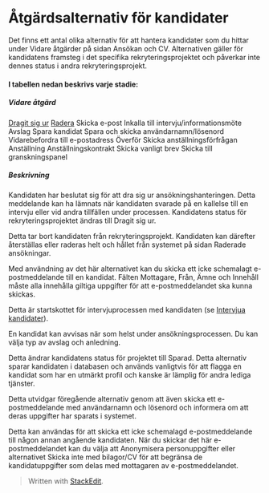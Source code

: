 # Åtgärdsalternativ för kandidater

Det finns ett antal olika alternativ för att hantera kandidater som du hittar under Vidare åtgärder på sidan Ansökan och CV. Alternativen gäller för kandidatens framsteg i det specifika rekryteringsprojektet och påverkar inte dennes status i andra rekryteringsprojekt.

#### I tabellen nedan beskrivs varje stadie:


##### Vidare åtgärd
[Dragit sig ur](https://www.google.com/url?q=http://rejecting_and_withdrawing_an_applicant.htm&source=gmail-html&ust=1636009249254000&usg=AFQjCNGK3iI8BwavIXrCbI38ureEfzPXmg)
[Radera](https://www.google.com/url?q=http://deleting_an_applicant.htm&source=gmail-html&ust=1636009249255000&usg=AFQjCNHT_PPvvFUZ-b5BIsZfPtJ1yFji4Q)
Skicka e-post
Inkalla till intervju/informationsmöte
Avslag
Spara kandidat
Spara och skicka användarnamn/lösenord
Vidarebefordra till e-postadress
Överför
Skicka anställningsförfrågan
Anställning
Anställningskontrakt
Skicka vanligt brev
Skicka till granskningspanel

##### Beskrivning
Kandidaten har beslutat sig för att dra sig ur ansökningshanteringen. Detta meddelande kan ha lämnats när kandidaten svarade på en kallelse till en intervju eller vid andra tillfällen under processen. Kandidatens status för rekryteringsprojektet ändras till Dragit sig ur.

Detta tar bort kandidaten från rekryteringsprojekt. Kandidaten kan därefter återställas eller raderas helt och hållet från systemet på sidan Raderade ansökningar.

Med användning av det här alternativet kan du skicka ett icke schemalagt e-postmeddelande till en kandidat. Fälten Mottagare, Från, Ämne och Innehåll måste alla innehålla giltiga uppgifter för att e-postmeddelandet ska kunna skickas.

Detta är startskottet för intervjuprocessen med kandidaten (se [Intervjua kandidater](https://www.google.com/url?q=http://interviewing_applicants.htm&source=gmail-html&ust=1636009249255000&usg=AFQjCNE_I7MKrFAbUDHrNqxzfvQ7n91DZg)).

En kandidat kan avvisas när som helst under ansökningsprocessen. Du kan välja typ av avslag och anledning.

Detta ändrar kandidatens status för projektet till Sparad. Detta alternativ sparar kandidaten i databasen och används vanligtvis för att flagga en kandidat som har en utmärkt profil och kanske är lämplig för andra lediga tjänster.

Detta utvidgar föregående alternativ genom att även skicka ett e-postmeddelande med användarnamn och lösenord och informera om att deras uppgifter har sparats i systemet.

Detta kan användas för att skicka ett icke schemalagd e-postmeddelande till någon annan angående kandidaten. När du skickar det här e-postmeddelandet kan du välja att Anonymisera personuppgifter eller alternativet Skicka inte med bilagor/CV för att begränsa de kandidatuppgifter som delas med mottagaren av e-postmeddelandet.
> Written with [StackEdit](https://stackedit.io/).
<!--stackedit_data:
eyJoaXN0b3J5IjpbNzA0NDMwMzUsMTg2NDU3MTM2MCwtMjA4OT
M2MjM3MF19
-->